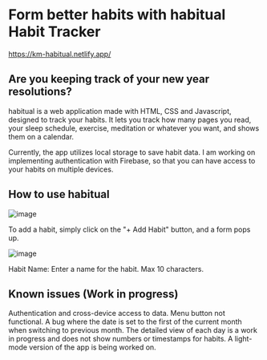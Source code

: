# Form better habits with habitual Habit Tracker
https://km-habitual.netlify.app/

## Are you keeping track of your new year resolutions? 

habitual is a web application made with HTML, CSS and Javascript, designed to track your habits.
It lets you track how many pages you read, your sleep schedule, exercise, meditation or whatever you want, and shows them on a calendar.

Currently, the app utilizes local storage to save habit data.
I am working on implementing authentication with Firebase, so that you can have access to your habits on multiple devices.

## How to use habitual
![image](https://github.com/KevinMolid/HabitTracker/assets/97530324/3e50df66-1888-4347-bdbc-b26844d3c3ef)

To add a habit, simply click on the "+ Add Habit" button, and a form pops up.

![image](https://github.com/KevinMolid/HabitTracker/assets/97530324/4729205d-52fd-486c-bacd-06d330727782)

Habit Name: Enter a name for the habit. Max 10 characters.

## Known issues (Work in progress)
Authentication and cross-device access to data.
Menu button not functional.
A bug where the date is set to the first of the current month when switching to previous month.
The detailed view of each day is a work in progress and does not show numbers or timestamps for habits.
A light-mode version of the app is being worked on.

